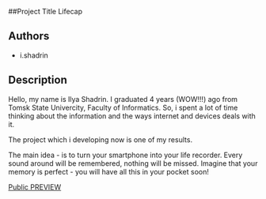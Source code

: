 ##Project Title
Lifecap

## Authors
- i.shadrin

## Description
Hello, my name is Ilya Shadrin. I graduated 4 years (WOW!!!) ago from Tomsk State Univercity, Faculty of Informatics. So, i spent a lot of time thinking about the information and the ways internet and devices deals with it.

The project which i developing now is one of my results.

The main idea - is to turn your smartphone into your life recorder. Every sound around will be remembered, nothing will be missed. Imagine that your memory is perfect - you will have all this in your pocket soon!

[Public PREVIEW](https://play.google.com/store/apps/details?id=ishadrin.lifecap "Public PREVIEW")
